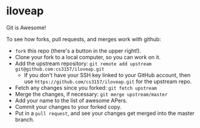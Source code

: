# iloveap
Git is Awesome!

To see how forks, pull requests, and merges work with github:

  - `fork` this repo (there's a button in the upper right!).
  - Clone your fork to a local computer, so you can work on it.
  - Add the upstream repository: `git remote add upstream git@github.com:cs3157/iloveap.git`
    - If you don't have your SSH key linked to your GitHub account, then use `https://github.com/cs3157/iloveap.git` for the upstream repo.
  - Fetch any changes since you forked: `git fetch upstream`
  - Merge the changes, if necessary: `git merge upstream/master`
  - Add your name to the list of awesome APers.
  - Commit your changes to your forked copy.
  - Put in a `pull request`, and see your changes get merged into the master branch.
